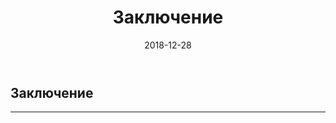﻿---
layout: default
title:  "Заключение"
date:   2018-12-28
categories: guide

---

## Заключение

---
